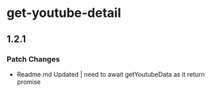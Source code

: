 # get-youtube-detail

## 1.2.1

### Patch Changes

- Readme.md Updated | need to await getYoutubeData as it return promise

